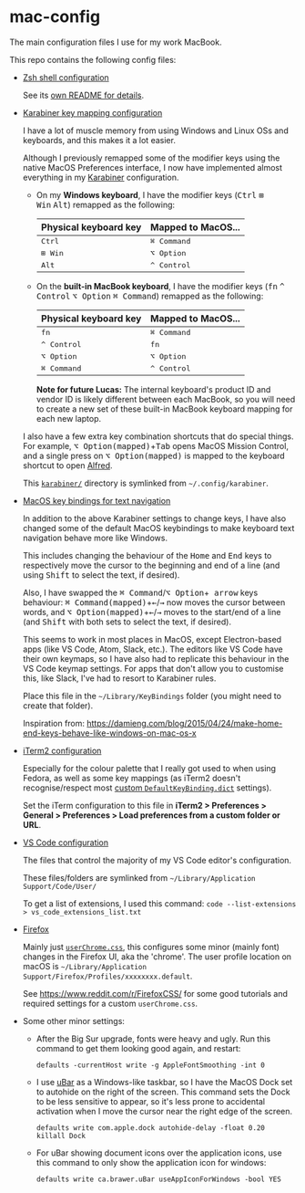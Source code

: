 # mac-config

The main configuration files I use for my work MacBook.

This repo contains the following config files:
* [Zsh shell configuration](zsh/)

  See its [own README for details](zsh/).
* [Karabiner key mapping configuration](karabiner/)

  I have a lot of muscle memory from using Windows and Linux OSs and keyboards, and this makes it a lot easier.
  
  Although I previously remapped some of the modifier keys using the native MacOS Preferences interface, I now have implemented almost everything in my [Karabiner](https://pqrs.org/osx/karabiner/) configuration.

  * On my **Windows keyboard**, I have the modifier keys (<kbd>Ctrl</kbd>&nbsp;<kbd>⊞ Win</kbd>&nbsp;<kbd>Alt</kbd>) remapped as the following:
    
    | Physical keyboard key | Mapped to MacOS... |
    | -----------|------------ |
    | <kbd>Ctrl</kbd> | <kbd>⌘ Command</kbd> |
    | <kbd>⊞ Win</kbd> | <kbd>⌥ Option</kbd> |
    | <kbd>Alt</kbd> | <kbd>^ Control</kbd> |
    
  * On the **built-in MacBook keyboard**, I have the modifier keys (<kbd>fn</kbd>&nbsp;<kbd>^ Control</kbd>&nbsp;<kbd>⌥ Option</kbd>&nbsp;<kbd>⌘ Command</kbd>) remapped as the following:
    
    | Physical keyboard key | Mapped to MacOS... |
    | -----------|------------ |
    | <kbd>fn</kbd> | <kbd>⌘ Command</kbd> |
    | <kbd>^ Control</kbd> | <kbd>fn</kbd> |
    | <kbd>⌥ Option</kbd> | <kbd>⌥ Option</kbd> |
    | <kbd>⌘ Command</kbd> | <kbd>^ Control</kbd> |
  
    **Note for future Lucas:** The internal keyboard's product ID and vendor ID is likely different between each MacBook, so you will need to create a new set of these built-in MacBook keyboard mapping for each new laptop.

  I also have a few extra key combination shortcuts that do special things. For example, <kbd>⌥ Option(mapped)</kbd>+<kbd>Tab</kbd> opens MacOS Mission Control, and a single press on <kbd>⌥ Option(mapped)</kbd> is mapped to the keyboard shortcut to open [Alfred](https://www.alfredapp.com/).
  
  This [`karabiner/`](karabiner/) directory is symlinked from `~/.config/karabiner`.
  
* [MacOS key bindings for text navigation](macoskeybindings/DefaultKeyBinding.dict)
  
  In addition to the above Karabiner settings to change keys, I have also changed some of the default MacOS keybindings to make keyboard text navigation behave more like Windows.
  
  This includes changing the behaviour of the <kbd>Home</kbd> and <kbd>End</kbd> keys to respectively move the cursor to the beginning and end of a line (and using <kbd>Shift</kbd> to select the text, if desired).
  
  Also, I have swapped the <kbd>⌘ Command</kbd>/<kbd>⌥ Option</kbd>+<kbd> arrow</kbd> keys behaviour: <kbd>⌘ Command(mapped)</kbd>+<kbd>←</kbd>/<kbd>→</kbd>  now moves the cursor between words, and <kbd>⌥ Option(mapped)</kbd>+<kbd>←</kbd>/<kbd>→</kbd> moves to the start/end of a line (and <kbd>Shift</kbd> with both sets to select the text, if desired). 
  
  This seems to work in most places in MacOS, except Electron-based apps (like VS Code, Atom, Slack, etc.). The editors like VS Code have their own keymaps, so I have also had to replicate this behaviour in the VS Code keymap settings. For apps that don't allow you to customise this, like Slack, I've had to resort to Karabiner rules.

  Place this file in the `~/Library/KeyBindings` folder (you might need to create that folder).
  
  Inspiration from: https://damieng.com/blog/2015/04/24/make-home-end-keys-behave-like-windows-on-mac-os-x
* [iTerm2 configuration](iterm2/)
  
  Especially for the colour palette that I really got used to when using Fedora, as well as some key mappings (as iTerm2 doesn't recognise/respect most [custom `DefaultKeyBinding.dict`](macoskeybindings/DefaultKeyBinding.dict) settings).
  
  Set the iTerm configuration to this file in **iTerm2 > Preferences > General > Preferences > Load preferences from a custom folder or URL**.
* [VS Code configuration](vscode/)
  
  The files that control the majority of my VS Code editor's configuration.
  
  These files/folders are symlinked from `~/Library/Application Support/Code/User/`
  
  To get a list of extensions, I used this command: `code --list-extensions > vs_code_extensions_list.txt`

* [Firefox](firefox/)
  
  Mainly just [`userChrome.css`](firefox/userChrome.css), this configures some minor (mainly font) changes in the Firefox UI, aka the 'chrome'. The user profile location on macOS is `~/Library/Application Support/Firefox/Profiles/xxxxxxxx.default`.
  
  See https://www.reddit.com/r/FirefoxCSS/ for some good tutorials and required settings for a custom `userChrome.css`. 
* Some other minor settings:
  * After the Big Sur upgrade, fonts were heavy and ugly. Run this command to get them looking good again, and restart:

    ```shell
    defaults -currentHost write -g AppleFontSmoothing -int 0
    ```
  * I use [uBar](https://brawersoftware.com/products/ubar) as a Windows-like taskbar, so I have the MacOS Dock set to autohide on the right of the screen. This command sets the Dock to be less sensitive to appear, so it's less prone to accidental activation when I move the cursor near the right edge of the screen.

    ```shell
    defaults write com.apple.dock autohide-delay -float 0.20
    killall Dock
    ```
  * For uBar showing document icons over the application icons, use this command to only show the application icon for windows:

    ```shell
    defaults write ca.brawer.uBar useAppIconForWindows -bool YES
    ```


